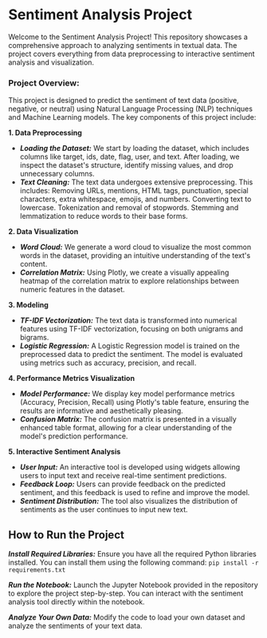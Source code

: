 # Sentiment Analysis Project
Welcome to the Sentiment Analysis Project! This repository showcases a comprehensive approach to analyzing sentiments in textual data. The project covers everything from data preprocessing to interactive sentiment analysis and visualization.

### Project Overview:
This project is designed to predict the sentiment of text data (positive, negative, or neutral) using Natural Language Processing (NLP) techniques and Machine Learning models. The key components of this project include:

**1. Data Preprocessing**
- ***Loading the Dataset:*** We start by loading the dataset, which includes columns like target, ids, date, flag, user, and text. After loading, we inspect the dataset's structure, identify missing values, and drop unnecessary columns.
- ***Text Cleaning:*** The text data undergoes extensive preprocessing. This includes:
Removing URLs, mentions, HTML tags, punctuation, special characters, extra whitespace, emojis, and numbers.
Converting text to lowercase.
Tokenization and removal of stopwords.
Stemming and lemmatization to reduce words to their base forms.

**2. Data Visualization**
- ***Word Cloud:*** We generate a word cloud to visualize the most common words in the dataset, providing an intuitive understanding of the text's content.
- ***Correlation Matrix:*** Using Plotly, we create a visually appealing heatmap of the correlation matrix to explore relationships between numeric features in the dataset.

**3. Modeling**
- ***TF-IDF Vectorization:*** The text data is transformed into numerical features using TF-IDF vectorization, focusing on both unigrams and bigrams.
- ***Logistic Regression:*** A Logistic Regression model is trained on the preprocessed data to predict the sentiment. The model is evaluated using metrics such as accuracy, precision, and recall.

**4. Performance Metrics Visualization**
- ***Model Performance:*** We display key model performance metrics (Accuracy, Precision, Recall) using Plotly's table feature, ensuring the results are informative and aesthetically pleasing.
- ***Confusion Matrix:*** The confusion matrix is presented in a visually enhanced table format, allowing for a clear understanding of the model's prediction performance.

**5. Interactive Sentiment Analysis**
- ***User Input:*** An interactive tool is developed using widgets allowing users to input text and receive real-time sentiment predictions.
- ***Feedback Loop:*** Users can provide feedback on the predicted sentiment, and this feedback is used to refine and improve the model.
- ***Sentiment Distribution:*** The tool also visualizes the distribution of sentiments as the user continues to input new text.

## How to Run the Project
***Install Required Libraries:*** Ensure you have all the required Python libraries installed. You can install them using the following command:
```pip install -r requirements.txt```

***Run the Notebook:*** Launch the Jupyter Notebook provided in the repository to explore the project step-by-step. You can interact with the sentiment analysis tool directly within the notebook.

***Analyze Your Own Data:*** Modify the code to load your own dataset and analyze the sentiments of your text data.
